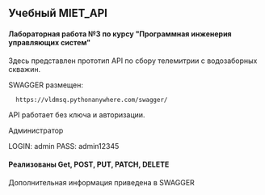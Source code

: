 ## Учебный MIET_API

#### Лабораторная работа №3 по курсу "Программная инженерия управляющих систем"

Здесь представлен прототип API по сбору телемитрии с водозаборных скважин.


SWAGGER размещен:

```http
  https://vldmsq.pythonanywhere.com/swagger/
```

API работает без ключа и авторизации.

Администратор

LOGIN: admin
PASS: admin12345



#### Реализованы Get, POST, PUT, PATCH, DELETE

Дополнительная информация приведена в SWAGGER
